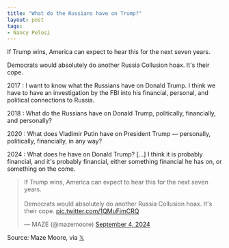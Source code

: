 ```yaml
---
title: "What do the Russians have on Trump?"
layout: post
tags:
- Nancy Pelosi
---
```


If Trump wins, America can expect to hear this for the next seven years.

Democrats would absolutely do another Russia Collusion hoax. It's their cope.

2017
: I want to know what the Russians have on Donald Trump. I think we have to have an investigation by the FBI into his financial, personal, and political connections to Russia.

2018
: What do the Russians have on Donald Trump, politically, financially, and personally?

2020
: What does Vladimir Putin have on President Trump — personally, politically, financially, in any way?

2024
: What does he have on Donald Trump? [...] I think it is probably financial, and it's probably financial, either something financial he has on, or something on the come.

<blockquote class="twitter-tweet"><p lang="en" dir="ltr">If Trump wins, America can expect to hear this for the next seven years. <br><br>Democrats would absolutely do another Russia Collusion hoax. It&#39;s their cope. <a href="https://t.co/1QMuFimCRQ">pic.twitter.com/1QMuFimCRQ</a></p>&mdash; MAZE (@mazemoore) <a href="https://twitter.com/mazemoore/status/1831365467430384112?ref_src=twsrc%5Etfw">September 4, 2024</a></blockquote> <script async src="https://platform.twitter.com/widgets.js" charset="utf-8"></script>

Source: Maze Moore, via [𝕏](https://x.com)

